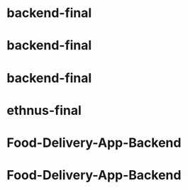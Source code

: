 # backend-final
# backend-final
# backend-final
# ethnus-final
# Food-Delivery-App-Backend
# Food-Delivery-App-Backend
